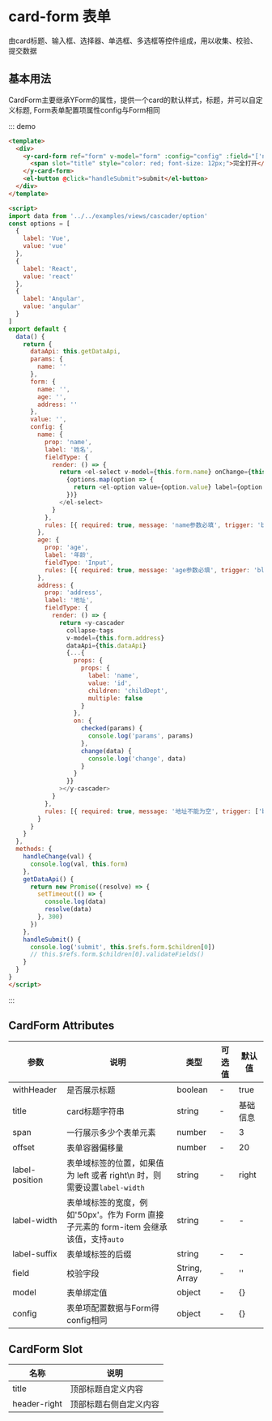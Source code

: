 # card-form 表单 

由card标题、输入框、选择器、单选框、多选框等控件组成，用以收集、校验、提交数据

## 基本用法

CardForm主要继承YForm的属性，提供一个card的默认样式，标题，并可以自定义标题, Form表单配置项属性config与Form相同

::: demo

```html
<template>
  <div>
    <y-card-form ref="form" v-model="form" :config="config" :field="['name']">
      <span slot="title" style="color: red; font-size: 12px;">完全打开</span>
    </y-card-form>
    <el-button @click="handleSubmit">submit</el-button>
  </div>
</template>

<script>
import data from '../../examples/views/cascader/option'
const options = [
  {
    label: 'Vue',
    value: 'vue'
  },
  {
    label: 'React',
    value: 'react'
  },
  {
    label: 'Angular',
    value: 'angular'
  }
]
export default {
  data() {
    return {
      dataApi: this.getDataApi,
      params: {
        name: ''
      },
      form: {
        name: '',
        age: '',
        address: ''
      },
      value: '',
      config: {
        name: {
          prop: 'name',
          label: '姓名',
          fieldType: {
            render: () => {
              return <el-select v-model={this.form.name} onChange={this.handleChange}>
                {options.map(option => {
                  return <el-option value={option.value} label={option.label} ></el-option>
                })}
              </el-select>
            }
          },
          rules: [{ required: true, message: 'name参数必填', trigger: 'blur' }]
        },
        age: {
          prop: 'age',
          label: '年龄',
          fieldType: 'Input',
          rules: [{ required: true, message: 'age参数必填', trigger: 'blur' }]
        },
        address: {
          prop: 'address',
          label: '地址',
          fieldType: {
            render: () => {
              return <y-cascader
                collapse-tags
                v-model={this.form.address}
                dataApi={this.dataApi}
                {...{
                  props: {
                    props: {
                      label: 'name',
                      value: 'id',
                      children: 'childDept',
                      multiple: false
                    }
                  },
                  on: {
                    checked(params) {
                      console.log('params', params)
                    },
                    change(data) {
                      console.log('change', data)
                    }
                  }
                }}
              ></y-cascader>
            }
          },
          rules: [{ required: true, message: '地址不能为空', trigger: ['blur', 'chage'] }]
        }
      }
    }
  },
  methods: {
    handleChange(val) {
      console.log(val, this.form)
    },
    getDataApi() {
      return new Promise((resolve) => {
        setTimeout(() => {
          console.log(data)
          resolve(data)
        }, 300)
      })
    },
    handleSubmit() {
      console.log('submit', this.$refs.form.$children[0])
      // this.$refs.form.$children[0].validateFields()
    }
  }
}
</script>

```

:::

## CardForm Attributes

| 参数                    | 说明                                                                                  | 类型    | 可选值            | 默认值 |
| ----------------------- | -------------------------------------------------------------------------------------| ------- | ----------------- | ------------- |
| withHeader              | 是否展示标题                                                                          | boolean  | -                 | true         |
| title                   | card标题字符串                                                                        | string  | -                 | 基础信息       |
| span                    | 一行展示多少个表单元素                                                                 | number  | -                 | 3              |
| offset                  | 表单容器偏移量                                                                        | number  | -                 | 20      |
| label-position          | 表单域标签的位置，如果值为 left 或者 right\n 时，则需要设置`label-width`                 | string  | -                 | right  |
| label-width             | 表单域标签的宽度，例如'50px'。作为 Form 直接子元素的 form-item 会继承该值，支持`auto`     | string  | -                 | -      |
| label-suffix            | 表单域标签的后缀                                                                      | string  | -                  | -      |
| field                   | 校验字段                                                                              | String, Array | -           | ''    |
| model                   | 表单绑定值                                                                            | object | -                  | {}  |
| config                  | 表单项配置数据与Form得config相同                                                                       | object | -                  | {}  |



## CardForm Slot

| 名称               | 说明                   |
| ------------------ | ---------------------- |
| title              | 顶部标题自定义内容       |
| header-right       | 顶部标题右侧自定义内容   |